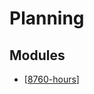 Planning
===

Modules
---

- [[8760-hours]]

[//begin]: # "Autogenerated link references for markdown compatibility"
[8760-hours]: 8760-hours/8760-hours.md "8760 Hours"
[//end]: # "Autogenerated link references"